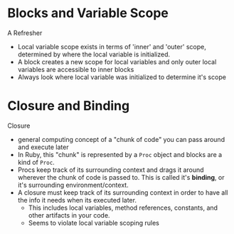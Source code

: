 # Blocks and Variable Scope
A Refresher
- Local variable scope exists in terms of 'inner' and 'outer' scope, determined by where the local variable is initialized.
- A block creates a new scope for local variables and only outer local variables are accessible to inner blocks
- Always look where local variable was initialized to determine it's scope

# Closure and Binding
Closure
- general computing concept of a "chunk of code" you can pass around and execute later
- In Ruby, this "chunk" is represented by a `Proc` object and blocks are a kind of `Proc`.
- Procs keep track of its surrounding context and drags it around wherever the chunk of code is passed to.  This is called it's **binding**, or it's surrounding environment/context.
- A closure must keep track of its surrounding context in order to have all the info it needs when its executed later.
  - This includes local variables, method references, constants, and other artifacts in your code.
  - Seems to violate local variable scoping rules
